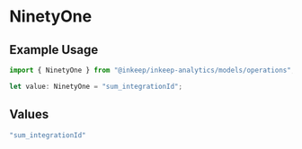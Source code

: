 # NinetyOne

## Example Usage

```typescript
import { NinetyOne } from "@inkeep/inkeep-analytics/models/operations";

let value: NinetyOne = "sum_integrationId";
```

## Values

```typescript
"sum_integrationId"
```